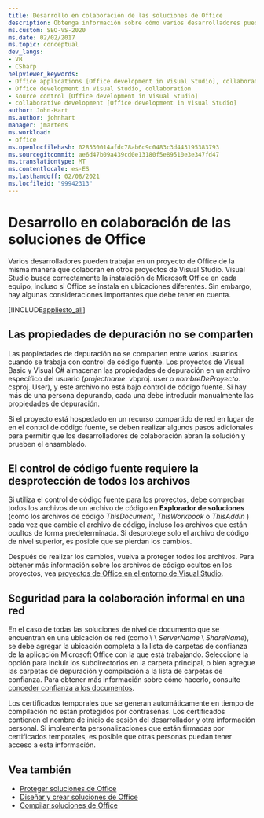 ```yaml
---
title: Desarrollo en colaboración de las soluciones de Office
description: Obtenga información sobre cómo varios desarrolladores pueden trabajar en un proyecto de Office de la misma manera que colaboran en otros proyectos de Visual Studio.
ms.custom: SEO-VS-2020
ms.date: 02/02/2017
ms.topic: conceptual
dev_langs:
- VB
- CSharp
helpviewer_keywords:
- Office applications [Office development in Visual Studio], collaborative development
- Office development in Visual Studio, collaboration
- source control [Office development in Visual Studio]
- collaborative development [Office development in Visual Studio]
author: John-Hart
ms.author: johnhart
manager: jmartens
ms.workload:
- office
ms.openlocfilehash: 028530014afdc78ab6c9c0483c3d443195383793
ms.sourcegitcommit: ae6d47b09a439cd0e13180f5e89510e3e347fd47
ms.translationtype: MT
ms.contentlocale: es-ES
ms.lasthandoff: 02/08/2021
ms.locfileid: "99942313"
---
```

# <a name="collaborative-development-of-office-solutions"></a>Desarrollo en colaboración de las soluciones de Office
  Varios desarrolladores pueden trabajar en un proyecto de Office de la misma manera que colaboran en otros proyectos de Visual Studio. Visual Studio busca correctamente la instalación de Microsoft Office en cada equipo, incluso si Office se instala en ubicaciones diferentes. Sin embargo, hay algunas consideraciones importantes que debe tener en cuenta.

 [!INCLUDE[appliesto_all](../vsto/includes/appliesto-all-md.md)]

## <a name="debug-properties-are-not-shared"></a>Las propiedades de depuración no se comparten
 Las propiedades de depuración no se comparten entre varios usuarios cuando se trabaja con control de código fuente. Los proyectos de Visual Basic y Visual C# almacenan las propiedades de depuración en un archivo específico del usuario (*projectname*. vbproj. user o *nombreDeProyecto*. csproj. User), y este archivo no está bajo control de código fuente. Si hay más de una persona depurando, cada una debe introducir manualmente las propiedades de depuración.

 Si el proyecto está hospedado en un recurso compartido de red en lugar de en el control de código fuente, se deben realizar algunos pasos adicionales para permitir que los desarrolladores de colaboración abran la solución y prueben el ensamblado.

## <a name="source-control-requires-checking-out-all-files"></a>El control de código fuente requiere la desprotección de todos los archivos
 Si utiliza el control de código fuente para los proyectos, debe comprobar todos los archivos de un archivo de código en **Explorador de soluciones** (como los archivos de código *ThisDocument*, *ThisWorkbook* o *ThisAddIn* ) cada vez que cambie el archivo de código, incluso los archivos que están ocultos de forma predeterminada. Si desprotege solo el archivo de código de nivel superior, es posible que se pierdan los cambios.

 Después de realizar los cambios, vuelva a proteger todos los archivos. Para obtener más información sobre los archivos de código ocultos en los proyectos, vea [proyectos de Office en el entorno de Visual Studio](../vsto/office-projects-in-the-visual-studio-environment.md).

## <a name="security-for-informal-collaboration-on-a-network"></a>Seguridad para la colaboración informal en una red
 En el caso de todas las soluciones de nivel de documento que se encuentran en una ubicación de red (como \\ \\ *ServerName* \\ *ShareName*), se debe agregar la ubicación completa a la lista de carpetas de confianza de la aplicación Microsoft Office con la que está trabajando. Seleccione la opción para incluir los subdirectorios en la carpeta principal, o bien agregue las carpetas de depuración y compilación a la lista de carpetas de confianza. Para obtener más información sobre cómo hacerlo, consulte [conceder confianza a los documentos](../vsto/granting-trust-to-documents.md).

 Los certificados temporales que se generan automáticamente en tiempo de compilación no están protegidos por contraseñas. Los certificados contienen el nombre de inicio de sesión del desarrollador y otra información personal. Si implementa personalizaciones que están firmadas por certificados temporales, es posible que otras personas puedan tener acceso a esta información.

## <a name="see-also"></a>Vea también
- [Proteger soluciones de Office](../vsto/securing-office-solutions.md)
- [Diseñar y crear soluciones de Office](../vsto/designing-and-creating-office-solutions.md)
- [Compilar soluciones de Office](../vsto/building-office-solutions.md)
